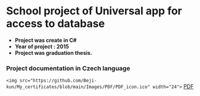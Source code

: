 # School project of Universal app for access to database

* **Project was create in C#**
* **Year of project : 2015**
* **Project was graduation thesis.**

### **Project documentation in Czech language**

`<img src="https://github.com/Beji-kun/My_certificates/blob/main/Images/PDF/PDF_icon.ico" width="24">`
[PDF](/Dokumentace%20k%20projektu_KocourekAdam.pdf)
